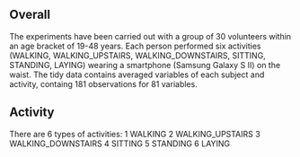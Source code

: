 ## Overall 
The experiments have been carried out with a group of 30 volunteers within an age bracket of 19-48 years. Each person performed six activities (WALKING, WALKING_UPSTAIRS, WALKING_DOWNSTAIRS, SITTING, STANDING, LAYING) wearing a smartphone (Samsung Galaxy S II) on the waist. 
The tidy data contains averaged variables of each subject and activity, containg 181 observations for 81 variables.

## Activity
There are 6 types of activities:
1 WALKING
2 WALKING_UPSTAIRS
3 WALKING_DOWNSTAIRS
4 SITTING
5 STANDING
6 LAYING
